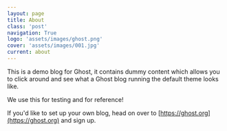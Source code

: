 ```yaml
---
layout: page
title: About
class: 'post'
navigation: True
logo: 'assets/images/ghost.png'
cover: 'assets/images/001.jpg'
current: about
---
```


This is a demo blog for Ghost, it contains dummy content which allows you to click around and see what a Ghost blog running the default theme looks like.

We use this for testing and for reference!

If you'd like to set up your own blog, head on over to [https://ghost.org](https://ghost.org) and sign up.
